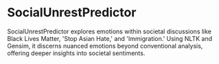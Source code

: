 # SocialUnrestPredictor
SocialUnrestPredictor explores emotions within societal discussions like Black Lives Matter, 'Stop Asian Hate,' and 'Immigration.' Using NLTK and Gensim, it discerns nuanced emotions beyond conventional analysis, offering deeper insights into societal sentiments.
